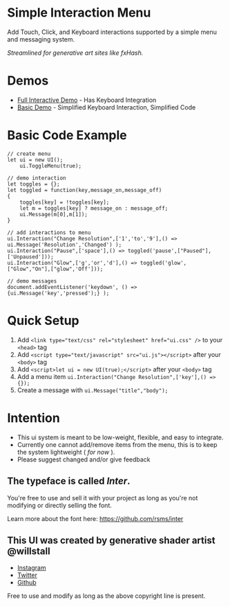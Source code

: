 # Simple Interaction Menu
Add Touch, Click, and Keyboard interactions supported by a simple menu and messaging system.

*Streamlined for generative art sites like fxHash.*

# Demos
* [Full Interactive Demo](https://willstall.github.io/Simple-Interaction-Menu/) - Has Keyboard Integration
* [Basic Demo](https://willstall.github.io/Simple-Interaction-Menu/simple.html) - Simplified Keyboard Interaction, Simplified Code

# Basic Code Example
```
// create menu
let ui = new UI();      
    ui.ToggleMenu(true);

// demo interaction
let toggles = {};
let toggled = function(key,message_on,message_off)
{
    toggles[key] = !toggles[key];
    let m = toggles[key] ? message_on : message_off;
    ui.Message(m[0],m[1]);
}

// add interactions to menu
ui.Interaction("Change Resolution",['1','to','9'],() => ui.Message('Resolution','Changed') );
ui.Interaction("Pause",['space'],() => toggled('pause',["Paused"],['Unpaused']));
ui.Interaction("Glow",['g','or','d'],() => toggled('glow',["Glow","On"],["glow",'Off']));

// demo messages
document.addEventListener('keydown', () => {ui.Message('key','pressed');} );
```

# Quick Setup
1) Add `<link type="text/css" rel="stylesheet" href="ui.css" />` to your `<head>` tag
2) Add `<script type="text/javascript" src="ui.js"></script>` after your `<body>` tag
3) Add `<script>let ui = new UI(true);</script>` after your `<body>` tag
4) Add a menu item `ui.Interaction("Change Resolution",['key'],() => {});`
5) Create a message with `ui.Message("title","body");`

# Intention
- This ui system is meant to be low-weight, flexible, and easy to integrate.
- Currently one cannot add/remove items from the menu, this is to keep the system lightweight ( *for now* ).
- Please suggest changed and/or give feedback

## The typeface is called *Inter*.

You're free to use and sell it with your project as long as you're not modifying or directly selling the font.

Learn more about the font here: https://github.com/rsms/inter

## This UI was created by generative shader artist @willstall
* [Instagram](https://www.instagram.com/willstall/)
* [Twitter](https://twitter.com/willstall)
* [Github](https://github.com/willstall)
            
Free to use and modify as long as the above copyright line is present.
